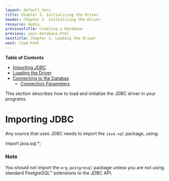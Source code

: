```yaml
---
layout: default_docs
title: Chapter 3. Initializing the Driver
header: Chapter 3. Initializing the Driver
resource: media
previoustitle: Creating a Database
previous: your-database.html
nexttitle: Chapter 3. Loading the Driver
next: load.html
---
```

		
**Table of Contents**


* [Importing JDBC](use.html#import)
* [Loading the Driver](load.html)
* [Connecting to the Databas](connect.html)
   * [Connection Parameters](connect.html#connection-parameters)

This section describes how to load and initialize the JDBC driver in your programs.

<a name="import"></a>
# Importing JDBC

Any source that uses JDBC needs to import the `java.sql` package, using:

import java.sql.*;

### Note

You should not import the `org.postgresql` package unless you are not using standard
PostgreSQL™ extensions to the JDBC API.